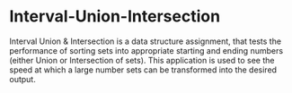 # Interval-Union-Intersection
Interval Union &amp; Intersection is a data structure assignment, that tests the performance of sorting sets into appropriate starting and ending numbers (either Union or Intersection of sets). This application is used to see the speed at which a large number sets can be transformed into the desired output.

